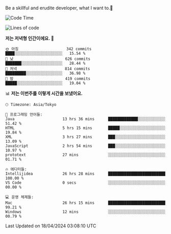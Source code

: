 Be a skillful and erudite developer, what I want to.👶

<!--START_SECTION:waka-->
![Code Time](http://img.shields.io/badge/Code%20Time-709%20hrs%2016%20mins-blue)

![Lines of code](https://img.shields.io/badge/%EC%A0%80%EB%8A%94%20%EC%97%AC%ED%83%9C%EA%B9%8C%EC%A7%80%20-1.6%20million%20%EC%A4%84%EC%9D%98%20%EC%BD%94%EB%93%9C%EB%A5%BC%20%EC%9E%91%EC%84%B1%ED%96%88%EC%96%B4%EC%9A%94.-blue)

**저는 저녁형 인간이에요. 🦉** 

```text
🌞 아침                     342 commits         ████░░░░░░░░░░░░░░░░░░░░░   15.54 % 
🌆 낮　                     626 commits         ███████░░░░░░░░░░░░░░░░░░   28.44 % 
🌃 저녁                     814 commits         █████████░░░░░░░░░░░░░░░░   36.98 % 
🌙 밤　                     419 commits         █████░░░░░░░░░░░░░░░░░░░░   19.04 % 
```


📊 **저는 이번주를 이렇게 시간을 보냈어요.** 

```text
🕑︎ Timezone: Asia/Tokyo

💬 프로그래밍 언어들: 
Java                     13 hrs 36 mins      █████████████░░░░░░░░░░░░   51.42 % 
HTML                     5 hrs 15 mins       █████░░░░░░░░░░░░░░░░░░░░   19.84 % 
XML                      3 hrs 27 mins       ███░░░░░░░░░░░░░░░░░░░░░░   13.09 % 
JavaScript               2 hrs 54 mins       ███░░░░░░░░░░░░░░░░░░░░░░   10.97 % 
prototext                27 mins             ░░░░░░░░░░░░░░░░░░░░░░░░░   01.71 % 

🔥 에디터들: 
Intellijidea             26 hrs 28 mins      █████████████████████████   100.00 % 
VS Code                  0 secs              ░░░░░░░░░░░░░░░░░░░░░░░░░   00.00 % 

💻 운영 체제들: 
Mac                      26 hrs 15 mins      █████████████████████████   99.21 % 
Windows                  12 mins             ░░░░░░░░░░░░░░░░░░░░░░░░░   00.79 % 
```


 Last Updated on 18/04/2024 03:08:10 UTC
<!--END_SECTION:waka-->
